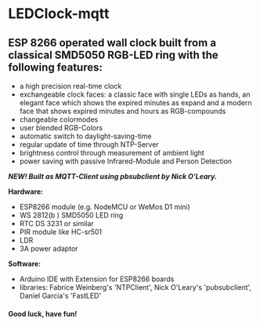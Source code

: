 # LEDClock-mqtt

## ESP 8266 operated wall clock built from a classical SMD5050 RGB-LED ring with the following features:

  - a high precision real-time clock
  - exchangeable clock faces: 
      a classic face with single LEDs as hands, 
      an elegant face which shows the expired minutes as expand and 
      a modern face that shows expired minutes and hours as RGB-compounds
  - changeable colormodes
  - user blended RGB-Colors
  - automatic switch to daylight-saving-time
  - regular update of time through NTP-Server
  - brightness control through measurement of ambient light 
  - power saving with passive Infrared-Module and Person Detection

  **_NEW! Built as MQTT-Client using pbsubclient by Nick O'Leary._**


**Hardware:**

- ESP8266 module (e.g. NodeMCU or WeMos D1 mini)
- WS 2812(b ) SMD5050 LED ring
- RTC DS 3231 or similar
- PIR module like HC-sr501
- LDR
- 3A power adaptor
  
**Software:**

- Arduino IDE with Extension for ESP8266 boards
- libraries: Fabrice Weinberg's 'NTPClient', Nick O'Leary's 'pubsubclient', Daniel Garcia's 'FastLED'


#### Good luck, have fun!

